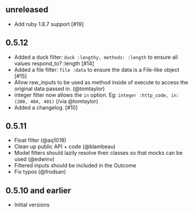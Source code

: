 unreleased
-----------

- Add ruby 1.8.7 support [#19]

0.5.12
-----------

- Added a duck filter: ```duck :lengthy, methods: :length``` to ensure all values respond_to? :length [#14]
- Added a file filter: ```file :data``` to ensure the data is a File-like object [#15]
- Allow raw_inputs to be used as method inside of execute to access the original data passed in. (@tomtaylor)
- integer filter now allows the ```in``` option. Eg: ```integer :http_code, in: (200, 404, 401)```   (/via @tomtaylor)
- Added a changelog. [#10]

0.5.11
-----------

- Float filter (@aq1018)
- Clean up public API + code (@blambeau)
- Model filters should lazily resolve their classes so that mocks can be used (@edwinv)
- Filtered inputs should be included in the Outcome
- Fix typos (@frodsan)

0.5.10 and earlier
-----------

- Initial versions
